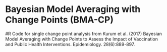 # Bayesian Model Averaging with Change Points (BMA-CP)

#R Code for single change point analysis from Kurum et al. (2017) Bayesian Model Averaging with Change Points to Assess the Impact of Vaccination and Public Health Interventions. Epidemiology. 28(6):889-897.
